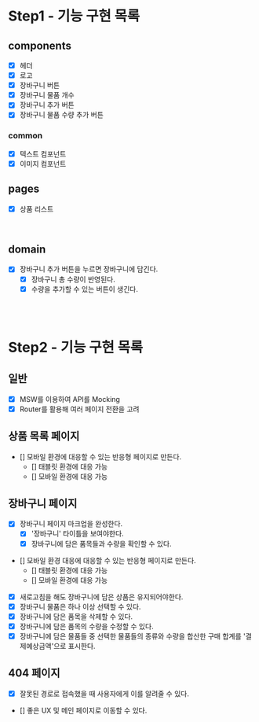 # Step1 - 기능 구현 목록

## components

- [x] 헤더
- [x] 로고
- [x] 장바구니 버튼
- [x] 장바구니 물품 개수
- [x] 장바구니 추가 버튼
- [x] 장바구니 물품 수량 추가 버튼

### common

- [x] 텍스트 컴포넌트
- [x] 이미지 컴포넌트

## pages

- [x] 상품 리스트

<br>

## domain

- [x] 장바구니 추가 버튼을 누르면 장바구니에 담긴다.
  - [x] 장바구니 총 수량이 반영된다.
  - [x] 수량을 추가할 수 있는 버튼이 생긴다.

<br>
<br>

# Step2 - 기능 구현 목록

## 일반

- [x] MSW를 이용하여 API를 Mocking
- [x] Router를 활용해 여러 페이지 전환을 고려

## 상품 목록 페이지

- [] 모바일 환경에 대응할 수 있는 반응형 페이지로 만든다.
  - [] 태블릿 환경에 대응 가능
  - [] 모바일 환경에 대응 가능

## 장바구니 페이지

- [x] 장바구니 페이지 마크업을 완성한다.
  - [x] '장바구니' 타이틀을 보여야한다.
  - [x] 장바구니에 담은 품목들과 수량을 확인할 수 있다.
- [] 모바일 환경 대응에 대응할 수 있는 반응형 페이지로 만든다.
  - [] 태블릿 환경에 대응 가능
  - [] 모바일 환경에 대응 가능
- [x] 새로고침을 해도 장바구니에 담은 상품은 유지되어야한다.
- [x] 장바구니 물품은 하나 이상 선택할 수 있다.
- [x] 장바구니에 담은 품목을 삭제할 수 있다.
- [x] 장바구니에 담은 품목의 수량을 수정할 수 있다.
- [x] 장바구니에 담은 물품들 중 선택한 물품들의 종류와 수량을 합산한 구매 합계를 '결제예상금액'으로 표시한다.

## 404 페이지

- [x] 잘못된 경로로 접속했을 때 사용자에게 이를 알려줄 수 있다.
- [] 좋은 UX 및 메인 페이지로 이동할 수 있다.
